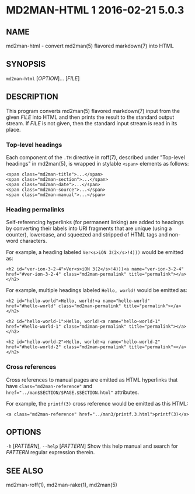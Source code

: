 # MD2MAN-HTML 1                   2016-02-21                            5.0.3

## NAME

md2man-html - convert md2man(5) flavored markdown(7) into HTML

## SYNOPSIS

`md2man-html` [*OPTION*]... [*FILE*]

## DESCRIPTION

This program converts md2man(5) flavored markdown(7) input from the given
*FILE* into HTML and then prints the result to the standard output stream.
If *FILE* is not given, then the standard input stream is read in its place.

### Top-level headings

Each component of the `.TH` directive in roff(7), described under "Top-level
headings" in md2man(5), is wrapped in stylable `<span>` elements as follows:

    <span class="md2man-title">...</span>
    <span class="md2man-section">...</span>
    <span class="md2man-date">...</span>
    <span class="md2man-source">...</span>
    <span class="md2man-manual">...</span>

### Heading permalinks

Self-referencing hyperlinks (for permanent linking) are added to headings by
converting their labels into URI fragments that are unique (using a counter),
lowercase, and squeezed and stripped of HTML tags and non-word characters.

For example, a heading labeled `Ver<s>iON 3(2</s>!4)))` would be emitted as:

    <h2 id="ver-ion-3-2-4">Ver<s>iON 3(2</s>!4)))<a name="ver-ion-3-2-4"
    href="#ver-ion-3-2-4" class="md2man-permalink" title="permalink"></a></h2>

For example, multiple headings labeled `Hello, world!` would be emitted as:

    <h2 id="hello-world">Hello, world!<a name="hello-world"
    href="#hello-world" class="md2man-permalink" title="permalink"></a></h2>

    <h2 id="hello-world-1">Hello, world!<a name="hello-world-1"
    href="#hello-world-1" class="md2man-permalink" title="permalink"></a></h2>

    <h2 id="hello-world-2">Hello, world!<a name="hello-world-2"
    href="#hello-world-2" class="md2man-permalink" title="permalink"></a></h2>

### Cross references

Cross references to manual pages are emitted as HTML hyperlinks that have
`class="md2man-reference"` and `href="../man$SECTION/$PAGE.$SECTION.html"`
attributes.

For example, the `printf(3)` cross reference would be emitted as this HTML:

    <a class="md2man-reference" href="../man3/printf.3.html">printf(3)</a>

## OPTIONS

`-h` [*PATTERN*], `--help` [*PATTERN*]
  Show this help manual and search for *PATTERN* regular expression therein.

## SEE ALSO

md2man-roff(1), md2man-rake(1), md2man(5)